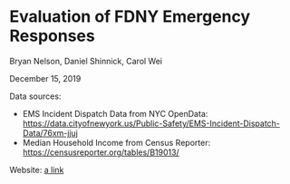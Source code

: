 # Evaluation of FDNY Emergency Responses

Bryan Nelson, Daniel Shinnick, Carol Wei

December 15, 2019

Data sources:
* EMS Incident Dispatch Data from NYC OpenData: https://data.cityofnewyork.us/Public-Safety/EMS-Incident-Dispatch-Data/76xm-jjuj
* Median Household Income from Census Reporter: https://censusreporter.org/tables/B19013/

Website:
[a link](https://sites.google.com/view/emsproject/home">https://sites.google.com/view/emsproject/)